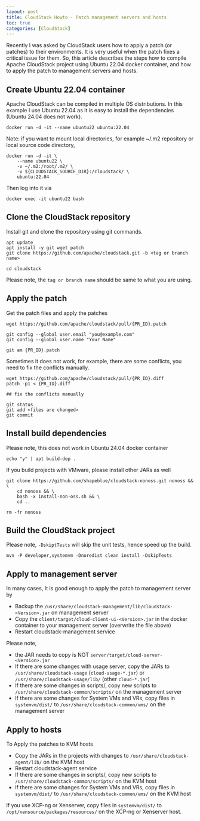 ```yaml
---
layout: post
title: CloudStack Howto - Patch management servers and hosts
toc: true
categories: [CloudStack]
---
```


Recently I was asked by CloudStack users how to apply a patch (or patches) to their environments. It is very useful when the patch fixes a critical issue for them. So, this article describes the steps how to compile Apache CloudStack project using Ubuntu 22.04 docker container, and how to apply the patch to management servers and hosts.

<!--more-->

## Create Ubuntu 22.04 container

Apache CloudStack can be compiled in multiple OS distributions. In this example I use Ubuntu 22.04 as it is easy to install the dependencies (Ubuntu 24.04 does not work).
```
docker run -d -it --name ubuntu22 ubuntu:22.04
```

Note: if you want to mount local directories, for example ~/.m2 repository or local source code directory,
```
docker run -d -it \
    --name ubuntu22 \
    -v ~/.m2:/root/.m2/ \
    -v ${CLOUDSTACK_SOURCE_DIR}:/cloudstack/ \    
    ubuntu:22.04
```

Then log into it via
```
docker exec -it ubuntu22 bash
```

## Clone the CloudStack repository

Install git and clone the repository using git commands.
```
apt update
apt install -y git wget patch
git clone https://github.com/apache/cloudstack.git -b <tag or branch name>

cd cloudstack
```

Please note, the `tag or branch name` should be same to what you are using.

## Apply the patch

Get the patch files and apply the patches
```
wget https://github.com/apache/cloudstack/pull/{PR_ID}.patch

git config --global user.email "you@example.com"
git config --global user.name "Your Name"

git am {PR_ID}.patch
```

Sometimes it does not work, for example, there are some conflicts, you need to fix the conflicts manually.

```
wget https://github.com/apache/cloudstack/pull/{PR_ID}.diff
patch -p1 < {PR_ID}.diff

## fix the conflicts manually

git status
git add <files are changed>
git commit
```

## Install build dependencies

Please note, this does not work in Ubuntu 24.04 docker container
```
echo "y" | apt build-dep .
```

If you build projects with VMware, please install other JARs as well
```
git clone https://github.com/shapeblue/cloudstack-nonoss.git nonoss && \
    cd nonoss && \
    bash -x install-non-oss.sh && \
    cd ..

rm -fr nonoss
```

## Build the CloudStack project

Please note, `-DskiptTests` will skip the unit tests, hence speed up the build.
```
mvn -P developer,systemvm -Dnoredist clean install -DskipTests
```

## Apply to management server

In many cases, It is good enough to apply the patch to management server by 
- Backup the `/usr/share/cloudstack-management/lib/cloudstack-<Version>.jar` on management server
- Copy the `client/target/cloud-client-ui-<Version>.jar` in the docker container to your management server (overwrite the file above)
- Restart cloudstack-management service

Please note, 
- the JAR needs to copy is NOT `server/target/cloud-server-<Version>.jar`
- If there are some changes with usage server, copy the JARs to `/usr/share/cloudstack-usage` (`cloud-usage-*.jar`) or `/usr/share/cloudstack-usage/lib/` (other `cloud-*.jar`)
- If there are some changes in scripts/, copy new scripts to `/usr/share/cloudstack-common/scripts/` on the management server
- If there are some changes for System VMs and VRs, copy files in `systemvm/dist/` to `/usr/share/cloudstack-common/vms/` on the management server

## Apply to hosts

To Apply the patches to KVM hosts
- Copy the JARs in the projects with changes to `/usr/share/cloudstack-agent/lib/` on the KVM host
- Restart cloudstack-agent service
- If there are some changes in scripts/, copy new scripts to `/usr/share/cloudstack-common/scripts/` on the KVM host
- If there are some changes for System VMs and VRs, copy files in `systemvm/dist/` to `/usr/share/cloudstack-common/vms/` on the KVM host

If you use XCP-ng or Xenserver, copy files in `systemvm/dist/` to `/opt/xensource/packages/resources/` on the XCP-ng or Xenserver host.

